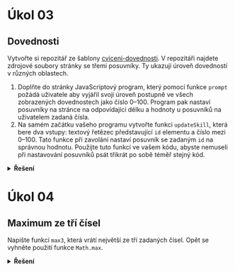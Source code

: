 # Úkol 03

## Dovednosti

Vytvořte si repozitář ze šablony [cviceni-dovednosti](https://github.com/aellopos/cviceni-dovednosti/tree/main).
V repozitáři najdete zdrojové soubory stránky se třemi posuvníky.
Ty ukazují úroveň dovedností v různých oblastech.

1. Doplňte do stránky JavaScriptový program, který pomocí funkce `prompt` požádá uživatele aby vyjářil svoji úroveň postupně ve všech zobrazených dovednostech jako číslo 0–100. Program pak nastaví posuvníky na stránce na odpovídající délku a hodnoty u posuvníků na uživatelem zadaná čísla.
1. Na samém začátku vašeho programu vytvořte funkci `updateSkill`, která bere dva vstupy: textový řetězec představující `id` elementu a číslo mezi 0–100. Tato funkce při zavolání nastaví posuvník se zadaným `id` na správnou hodnotu. Použijte tuto funkci ve vašem kódu, abyste nemuseli při nastavování posuvníků psát třikrát po sobě téměř stejný kód.


<details>
<summary><b>Řešení</b></summary>

Tady zatím nic není :)

</details>

# Úkol 04

## Maximum ze tří čísel

Napište funkci `max3`, která vrátí největší ze tří zadaných čísel. Opět se vyhněte použití funkce `Math.max`.

<details>
<summary><b>Řešení</b></summary>

Tady zatím nic není :)

</details>